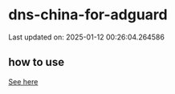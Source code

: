 # dns-china-for-adguard

Last updated on: 2025-01-12 00:26:04.264586

## how to use

[See here](https://github.com/AdguardTeam/AdGuardHome/wiki/Configuration#upstreams-from-file)